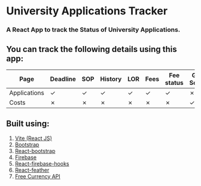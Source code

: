 # University Applications Tracker

### A React App to track the Status of University Applications.

## You can track the following details using this app:

| Page         | Deadline | SOP     | History | LOR     | Fees    | Fee status | GRE Score | TOEFL Score | Total Cost |
| ------------ | -------- | ------- | ------- | ------- | ------- | ---------- | --------- | ----------- | ---------- |
| Applications | &check;  | &check; | &check; | &check; | &check; | &check;    | &cross;   | &cross;     | &cross;    |
| Costs        | &cross;  | &cross; | &cross; | &cross; | &cross; | &cross;    | &check;   | &check;     | &check;    |

## Built using:

1. [Vite (React JS)](https://vitejs.dev/)
2. [Bootstrap](https://getbootstrap.com/)
3. [React-bootstrap](https://react-bootstrap.github.io/)
4. [Firebase](https://firebase.google.com/)
5. [React-firebase-hooks](https://github.com/CSFrequency/react-firebase-hooks)
6. [React-feather](https://github.com/feathericons/react-feather)
7. [Free Currency API](https://freecurrencyapi.com/)

